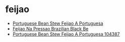 # feijao

 * [Portuguese Bean Stew Feijao A Portuguesa](../../index/p/portuguese-bean-stew-feijao-a-portuguesa-104387.json)
 * [Feijao Na Pressao Brazilian Black Be](../../index/f/feijao-na-pressao-brazilian-black-be.json)
 * [Portuguese Bean Stew Feijao A Portuguesa 104387](../../index/p/portuguese-bean-stew-feijao-a-portuguesa-104387.json)
